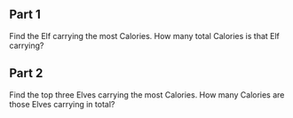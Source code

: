 ## Part 1
Find the Elf carrying the most Calories. How many total Calories is that Elf carrying?

## Part 2
Find the top three Elves carrying the most Calories. How many Calories are those Elves carrying in total?